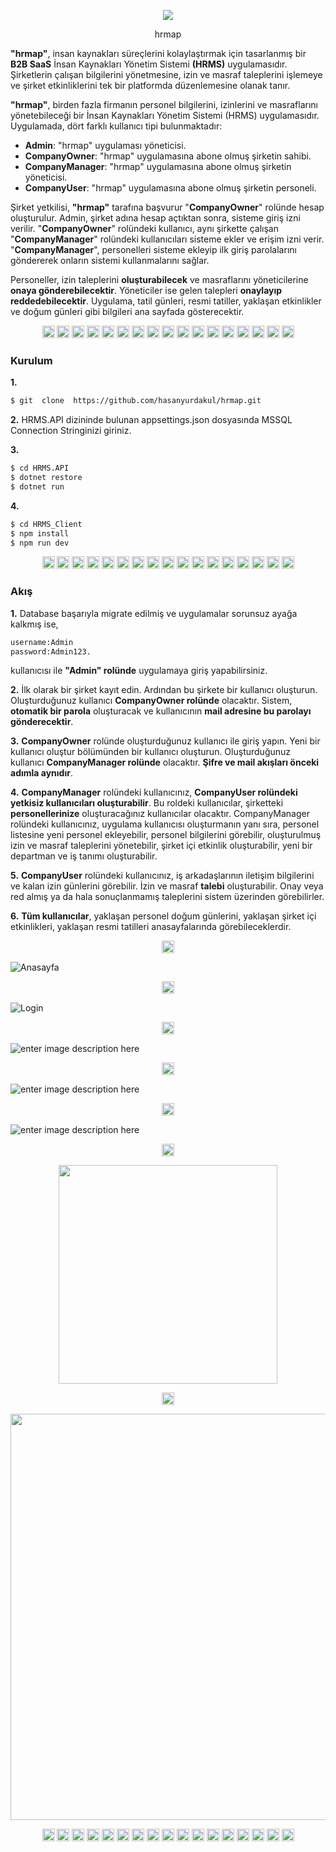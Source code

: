 
<p align="center">
  <img src="https://raw.githubusercontent.com/hasanyurdakul/hrmap/main/Screenshots/logo-icon.png"  />
</p>


<p fontSize=14 align="center">
hrmap
</p>

 **"hrmap"**, insan kaynakları süreçlerini kolaylaştırmak için tasarlanmış bir **B2B SaaS** İnsan Kaynakları Yönetim Sistemi **(HRMS)** uygulamasıdır. Şirketlerin çalışan bilgilerini yönetmesine, izin ve masraf taleplerini işlemeye ve şirket etkinliklerini tek bir platformda düzenlemesine olanak tanır.
  
**"hrmap"**, birden fazla firmanın personel bilgilerini, izinlerini ve masraflarını yönetebileceği bir İnsan Kaynakları Yönetim Sistemi (HRMS) uygulamasıdır. Uygulamada, dört farklı kullanıcı tipi bulunmaktadır: 
 - **Admin**: "hrmap" uygulaması yöneticisi.
 - **CompanyOwner**: "hrmap" uygulamasına abone olmuş şirketin sahibi.
 - **CompanyManager**: "hrmap" uygulamasına abone olmuş şirketin yöneticisi.
 - **CompanyUser**: "hrmap" uygulamasına abone olmuş şirketin personeli. 

Şirket yetkilisi, **"hrmap"** tarafına başvurur "**CompanyOwner**" rolünde hesap oluşturulur. Admin, şirket adına hesap açtıktan sonra, sisteme giriş izni verilir. "**CompanyOwner**" rolündeki kullanıcı, aynı şirkette çalışan "**CompanyManager**" rolündeki kullanıcıları sisteme ekler ve erişim izni verir. "**CompanyManager**", personelleri sisteme ekleyip ilk giriş parolalarını göndererek onların sistemi kullanmalarını sağlar. 

Personeller, izin taleplerini **oluşturabilecek** ve masraflarını yöneticilerine **onaya gönderebilecektir**. Yöneticiler ise gelen talepleri **onaylayıp reddedebilecektir**. Uygulama, tatil günleri, resmi tatiller, yaklaşan etkinlikler ve doğum günleri gibi bilgileri ana sayfada gösterecektir.
<p align="center" >
  <img src="https://raw.githubusercontent.com/hasanyurdakul/hrmap/main/Screenshots/logo-icon.png" width=20 />  <img src="https://raw.githubusercontent.com/hasanyurdakul/hrmap/main/Screenshots/logo-icon.png" width=20 />  <img src="https://raw.githubusercontent.com/hasanyurdakul/hrmap/main/Screenshots/logo-icon.png" width=20 />  <img src="https://raw.githubusercontent.com/hasanyurdakul/hrmap/main/Screenshots/logo-icon.png" width=20 />  <img src="https://raw.githubusercontent.com/hasanyurdakul/hrmap/main/Screenshots/logo-icon.png" width=20 />  <img src="https://raw.githubusercontent.com/hasanyurdakul/hrmap/main/Screenshots/logo-icon.png" width=20 />  <img src="https://raw.githubusercontent.com/hasanyurdakul/hrmap/main/Screenshots/logo-icon.png" width=20 />  <img src="https://raw.githubusercontent.com/hasanyurdakul/hrmap/main/Screenshots/logo-icon.png" width=20 />  <img src="https://raw.githubusercontent.com/hasanyurdakul/hrmap/main/Screenshots/logo-icon.png" width=20 />  <img src="https://raw.githubusercontent.com/hasanyurdakul/hrmap/main/Screenshots/logo-icon.png" width=20 />  <img src="https://raw.githubusercontent.com/hasanyurdakul/hrmap/main/Screenshots/logo-icon.png" width=20 />  <img src="https://raw.githubusercontent.com/hasanyurdakul/hrmap/main/Screenshots/logo-icon.png" width=20 />  <img src="https://raw.githubusercontent.com/hasanyurdakul/hrmap/main/Screenshots/logo-icon.png" width=20 />  <img src="https://raw.githubusercontent.com/hasanyurdakul/hrmap/main/Screenshots/logo-icon.png" width=20 />  <img src="https://raw.githubusercontent.com/hasanyurdakul/hrmap/main/Screenshots/logo-icon.png" width=20 />  <img src="https://raw.githubusercontent.com/hasanyurdakul/hrmap/main/Screenshots/logo-icon.png" width=20 />  <img src="https://raw.githubusercontent.com/hasanyurdakul/hrmap/main/Screenshots/logo-icon.png" width=20 />
</p>



### Kurulum
**1.**
```bash
$ git  clone  https://github.com/hasanyurdakul/hrmap.git
```
**2.** 
HRMS.API dizininde bulunan appsettings.json dosyasında MSSQL Connection Stringinizi giriniz.

**3.**
```bash
$ cd HRMS.API
$ dotnet restore
$ dotnet run
```
**4.**
```bash
$ cd HRMS_Client
$ npm install
$ npm run dev
```


<p align="center" >
  <img src="https://raw.githubusercontent.com/hasanyurdakul/hrmap/main/Screenshots/logo-icon.png" width=20 />  <img src="https://raw.githubusercontent.com/hasanyurdakul/hrmap/main/Screenshots/logo-icon.png" width=20 />  <img src="https://raw.githubusercontent.com/hasanyurdakul/hrmap/main/Screenshots/logo-icon.png" width=20 />  <img src="https://raw.githubusercontent.com/hasanyurdakul/hrmap/main/Screenshots/logo-icon.png" width=20 />  <img src="https://raw.githubusercontent.com/hasanyurdakul/hrmap/main/Screenshots/logo-icon.png" width=20 />  <img src="https://raw.githubusercontent.com/hasanyurdakul/hrmap/main/Screenshots/logo-icon.png" width=20 />  <img src="https://raw.githubusercontent.com/hasanyurdakul/hrmap/main/Screenshots/logo-icon.png" width=20 />  <img src="https://raw.githubusercontent.com/hasanyurdakul/hrmap/main/Screenshots/logo-icon.png" width=20 />  <img src="https://raw.githubusercontent.com/hasanyurdakul/hrmap/main/Screenshots/logo-icon.png" width=20 />  <img src="https://raw.githubusercontent.com/hasanyurdakul/hrmap/main/Screenshots/logo-icon.png" width=20 />  <img src="https://raw.githubusercontent.com/hasanyurdakul/hrmap/main/Screenshots/logo-icon.png" width=20 />  <img src="https://raw.githubusercontent.com/hasanyurdakul/hrmap/main/Screenshots/logo-icon.png" width=20 />  <img src="https://raw.githubusercontent.com/hasanyurdakul/hrmap/main/Screenshots/logo-icon.png" width=20 />  <img src="https://raw.githubusercontent.com/hasanyurdakul/hrmap/main/Screenshots/logo-icon.png" width=20 />  <img src="https://raw.githubusercontent.com/hasanyurdakul/hrmap/main/Screenshots/logo-icon.png" width=20 />  <img src="https://raw.githubusercontent.com/hasanyurdakul/hrmap/main/Screenshots/logo-icon.png" width=20 />  <img src="https://raw.githubusercontent.com/hasanyurdakul/hrmap/main/Screenshots/logo-icon.png" width=20 />
</p>

### Akış


**1.**
Database başarıyla migrate edilmiş ve uygulamalar sorunsuz ayağa kalkmış ise, 
```bash
username:Admin
password:Admin123.
```
kullanıcısı ile **"Admin" rolünde** uygulamaya giriş yapabilirsiniz.

**2.**
İlk olarak bir şirket kayıt edin. Ardından bu şirkete bir kullanıcı oluşturun. Oluşturduğunuz kullanıcı **CompanyOwner rolünde** olacaktır. Sistem, **otomatik bir parola** oluşturacak ve kullanıcının **mail adresine bu parolayı gönderecektir**.

**3.**
 **CompanyOwner** rolünde oluşturduğunuz kullanıcı ile giriş yapın. Yeni bir kullanıcı oluştur bölümünden bir kullanıcı oluşturun. Oluşturduğunuz kullanıcı **CompanyManager rolünde** olacaktır. **Şifre ve mail akışları önceki adımla aynıdır**.
 
 **4.**
 **CompanyManager** rolündeki kullanıcınız, **CompanyUser rolündeki yetkisiz kullanıcıları oluşturabilir**. Bu roldeki kullanıcılar, şirketteki **personellerinize** oluşturacağınız kullanıcılar olacaktır. CompanyManager rolündeki kullanıcınız, uygulama kullanıcısı oluşturmanın yanı sıra, personel listesine yeni personel ekleyebilir, personel bilgilerini görebilir, oluşturulmuş izin ve masraf taleplerini yönetebilir, şirket içi etkinlik oluşturabilir, yeni bir departman ve iş tanımı oluşturabilir.

**5.**
**CompanyUser** rolündeki kullanıcınız, iş arkadaşlarının iletişim bilgilerini ve kalan izin günlerini görebilir. İzin ve masraf **talebi** oluşturabilir. Onay veya red almış ya da hala sonuçlanmamış taleplerini sistem üzerinden görebilirler.

**6.**
**Tüm kullanıcılar**, yaklaşan personel doğum günlerini, yaklaşan şirket içi etkinlikleri, yaklaşan resmi tatilleri anasayfalarında görebileceklerdir.


<p align="center">
  <img src="https://raw.githubusercontent.com/hasanyurdakul/hrmap/main/Screenshots/logo-icon.png" width=20 />
</p>

![Anasayfa](https://raw.githubusercontent.com/hasanyurdakul/hrmap/main/Screenshots/Screenshot%202024-08-23%20at%2015.54.41.png)
<p align="center">
  <img src="https://raw.githubusercontent.com/hasanyurdakul/hrmap/main/Screenshots/logo-icon.png" width=20 />
</p>

![Login](https://raw.githubusercontent.com/hasanyurdakul/hrmap/main/Screenshots/Screenshot%202024-08-23%20at%2015.58.15.png)
<p align="center">
  <img src="https://raw.githubusercontent.com/hasanyurdakul/hrmap/main/Screenshots/logo-icon.png" width=20 />
</p>

![enter image description here](https://raw.githubusercontent.com/hasanyurdakul/hrmap/main/Screenshots/Screenshot%202024-08-23%20at%2015.58.43.png)
<p align="center">
  <img src="https://raw.githubusercontent.com/hasanyurdakul/hrmap/main/Screenshots/logo-icon.png" width=20 />
</p>

![enter image description here](https://raw.githubusercontent.com/hasanyurdakul/hrmap/main/Screenshots/Screenshot%202024-08-23%20at%2016.40.42.png)


<p align="center">
  <img src="https://raw.githubusercontent.com/hasanyurdakul/hrmap/main/Screenshots/logo-icon.png" width=20 />
</p>

![enter image description here](https://raw.githubusercontent.com/hasanyurdakul/hrmap/main/Screenshots/Screenshot%202024-08-23%20at%2016.41.29.png)
<p align="center">
  <img src="https://raw.githubusercontent.com/hasanyurdakul/hrmap/main/Screenshots/logo-icon.png" width=20 />
</p>
<p align="center">
  <img src="https://raw.githubusercontent.com/hasanyurdakul/hrmap/main/Screenshots/Screenshot%202024-08-23%20at%2016.44.46.png" width=350 />
</p>
<p align="center">
  <img src="https://raw.githubusercontent.com/hasanyurdakul/hrmap/main/Screenshots/logo-icon.png" width=20 />
</p>
<p align="center">
  <img src="https://raw.githubusercontent.com/hasanyurdakul/hrmap/main/Screenshots/Screenshot%202024-08-23%20at%2018.32.04.png" width=650 />
</p>





<p align="center" >
  <img src="https://raw.githubusercontent.com/hasanyurdakul/hrmap/main/Screenshots/logo-icon.png" width=20 />  <img src="https://raw.githubusercontent.com/hasanyurdakul/hrmap/main/Screenshots/logo-icon.png" width=20 />  <img src="https://raw.githubusercontent.com/hasanyurdakul/hrmap/main/Screenshots/logo-icon.png" width=20 />  <img src="https://raw.githubusercontent.com/hasanyurdakul/hrmap/main/Screenshots/logo-icon.png" width=20 />  <img src="https://raw.githubusercontent.com/hasanyurdakul/hrmap/main/Screenshots/logo-icon.png" width=20 />  <img src="https://raw.githubusercontent.com/hasanyurdakul/hrmap/main/Screenshots/logo-icon.png" width=20 />  <img src="https://raw.githubusercontent.com/hasanyurdakul/hrmap/main/Screenshots/logo-icon.png" width=20 />  <img src="https://raw.githubusercontent.com/hasanyurdakul/hrmap/main/Screenshots/logo-icon.png" width=20 />  <img src="https://raw.githubusercontent.com/hasanyurdakul/hrmap/main/Screenshots/logo-icon.png" width=20 />  <img src="https://raw.githubusercontent.com/hasanyurdakul/hrmap/main/Screenshots/logo-icon.png" width=20 />  <img src="https://raw.githubusercontent.com/hasanyurdakul/hrmap/main/Screenshots/logo-icon.png" width=20 />  <img src="https://raw.githubusercontent.com/hasanyurdakul/hrmap/main/Screenshots/logo-icon.png" width=20 />  <img src="https://raw.githubusercontent.com/hasanyurdakul/hrmap/main/Screenshots/logo-icon.png" width=20 />  <img src="https://raw.githubusercontent.com/hasanyurdakul/hrmap/main/Screenshots/logo-icon.png" width=20 />  <img src="https://raw.githubusercontent.com/hasanyurdakul/hrmap/main/Screenshots/logo-icon.png" width=20 />  <img src="https://raw.githubusercontent.com/hasanyurdakul/hrmap/main/Screenshots/logo-icon.png" width=20 />  <img src="https://raw.githubusercontent.com/hasanyurdakul/hrmap/main/Screenshots/logo-icon.png" width=20 />
</p>
